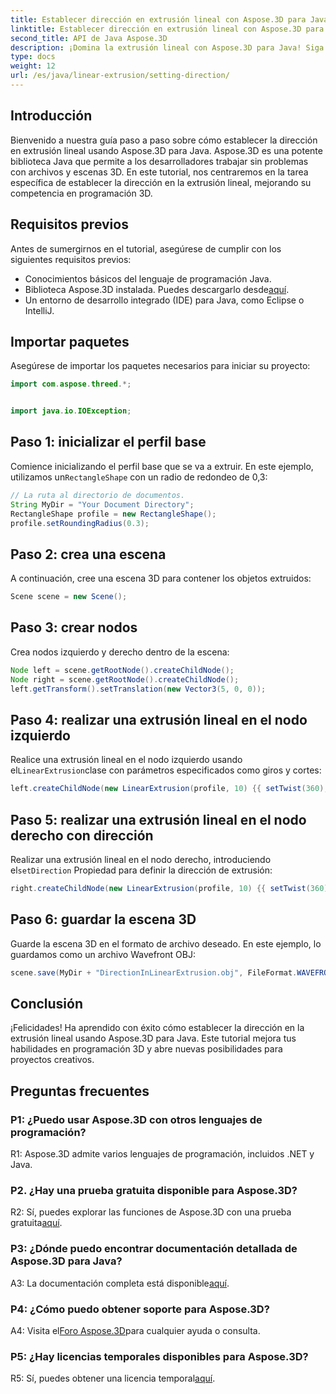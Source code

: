 ```yaml
---
title: Establecer dirección en extrusión lineal con Aspose.3D para Java
linktitle: Establecer dirección en extrusión lineal con Aspose.3D para Java
second_title: API de Java Aspose.3D
description: ¡Domina la extrusión lineal con Aspose.3D para Java! Siga nuestra guía para una programación 3D perfecta. Descárguelo ahora para vivir una experiencia cautivadora.
type: docs
weight: 12
url: /es/java/linear-extrusion/setting-direction/
---
```

## Introducción

Bienvenido a nuestra guía paso a paso sobre cómo establecer la dirección en extrusión lineal usando Aspose.3D para Java. Aspose.3D es una potente biblioteca Java que permite a los desarrolladores trabajar sin problemas con archivos y escenas 3D. En este tutorial, nos centraremos en la tarea específica de establecer la dirección en la extrusión lineal, mejorando su competencia en programación 3D.

## Requisitos previos

Antes de sumergirnos en el tutorial, asegúrese de cumplir con los siguientes requisitos previos:

- Conocimientos básicos del lenguaje de programación Java.
-  Biblioteca Aspose.3D instalada. Puedes descargarlo desde[aquí](https://releases.aspose.com/3d/java/).
- Un entorno de desarrollo integrado (IDE) para Java, como Eclipse o IntelliJ.

## Importar paquetes

Asegúrese de importar los paquetes necesarios para iniciar su proyecto:

```java
import com.aspose.threed.*;


import java.io.IOException;
```

## Paso 1: inicializar el perfil base

 Comience inicializando el perfil base que se va a extruir. En este ejemplo, utilizamos un`RectangleShape` con un radio de redondeo de 0,3:

```java
// La ruta al directorio de documentos.
String MyDir = "Your Document Directory";
RectangleShape profile = new RectangleShape();
profile.setRoundingRadius(0.3);
```

## Paso 2: crea una escena

A continuación, cree una escena 3D para contener los objetos extruidos:

```java
Scene scene = new Scene();
```

## Paso 3: crear nodos

Crea nodos izquierdo y derecho dentro de la escena:

```java
Node left = scene.getRootNode().createChildNode();
Node right = scene.getRootNode().createChildNode();
left.getTransform().setTranslation(new Vector3(5, 0, 0));
```

## Paso 4: realizar una extrusión lineal en el nodo izquierdo

 Realice una extrusión lineal en el nodo izquierdo usando el`LinearExtrusion`clase con parámetros especificados como giros y cortes:

```java
left.createChildNode(new LinearExtrusion(profile, 10) {{ setTwist(360); setSlices(100); }});
```

## Paso 5: realizar una extrusión lineal en el nodo derecho con dirección

 Realizar una extrusión lineal en el nodo derecho, introduciendo el`setDirection` Propiedad para definir la dirección de extrusión:

```java
right.createChildNode(new LinearExtrusion(profile, 10) {{ setTwist(360); setSlices(100); setDirection(new Vector3(0.3, 0.2, 1));}});
```

## Paso 6: guardar la escena 3D

Guarde la escena 3D en el formato de archivo deseado. En este ejemplo, lo guardamos como un archivo Wavefront OBJ:

```java
scene.save(MyDir + "DirectionInLinearExtrusion.obj", FileFormat.WAVEFRONTOBJ);
```

## Conclusión

¡Felicidades! Ha aprendido con éxito cómo establecer la dirección en la extrusión lineal usando Aspose.3D para Java. Este tutorial mejora tus habilidades en programación 3D y abre nuevas posibilidades para proyectos creativos.

## Preguntas frecuentes

### P1: ¿Puedo usar Aspose.3D con otros lenguajes de programación?

R1: Aspose.3D admite varios lenguajes de programación, incluidos .NET y Java.

### P2. ¿Hay una prueba gratuita disponible para Aspose.3D?

 R2: Sí, puedes explorar las funciones de Aspose.3D con una prueba gratuita[aquí](https://releases.aspose.com/).

### P3: ¿Dónde puedo encontrar documentación detallada de Aspose.3D para Java?

 A3: La documentación completa está disponible[aquí](https://reference.aspose.com/3d/java/).

### P4: ¿Cómo puedo obtener soporte para Aspose.3D?

 A4: Visita el[Foro Aspose.3D](https://forum.aspose.com/c/3d/18)para cualquier ayuda o consulta.

### P5: ¿Hay licencias temporales disponibles para Aspose.3D?

 R5: Sí, puedes obtener una licencia temporal[aquí](https://purchase.aspose.com/temporary-license/).